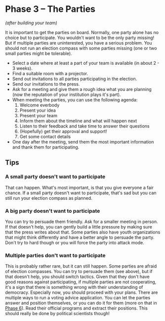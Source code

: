 # Phase 3 – The Parties

*(after building your team)*

It is important to get the parties on board. Normally, one party alone has no choice but to
participate. You wouldn't want to be the only party missing! But if multiple parties are
uninterested, you have a serious problem. You should not run an election compass with some parties
missing (one or two small parties might be tolerable).

- Select a date where at least a part of your team is available (in about 2 - 3 weeks).
- Find a suitable room with a projector.
- Send out invitations to all parties participating in the election.
- Send our invitations to the press.
- Ask for a meeting and give them a rough idea what you are planning (now the reputation of your
  institution plays it's part).
- When meeting the parties, you can use the following agenda:
  1. Welcome everbody
  2. Present your idea
  3. Present your team
  4. Inform them about the timeline and what will happen next
  5. Listen to their feedback and take time to answer their questions
  6. (Hopefully) get their approval and support!
  7. Get some contact details
- One day after the meeting, send them the most important information and thank them for
  participating.

## Tips

### A small party doesn't want to participate

That can happen. What's most important, is that you give everyone a fair chance. If a small party
doesn't want to participate, that's sad but you can still run your election compass as planned.

### A big party doesn't want to participate

You can try to persuade them friendly. Ask for a smaller meeting in person. If that doesn't help,
you can gently build a little pressure by making sure that the press writes about that. Some parties
also have youth organizations that might think differently and have a better angle to persuade the
party. Don't try to hard though or you will force the party into attack mode.

### Multiple parties don't want to participate

This is probably rather rare, but it can still happen. Some parties are afraid of election
compasses. You can try to persuade them (see above), but if that doesn't help, you should switch
tactics. Given that they don't have good reasons against participating, if multiple parties are not
cooperating, it's a sign that there is something wrong with their understanding of democracy.
Especially now, you should proceed with your plans. There are multiple ways to run a voting advice
application. You can let the parties answer and position themselves, or you can do it for them (more
on that in [Phase 6](./08-phase-6.html)). Read their official programs and extract their positions.
This should really be done by political scientists though!